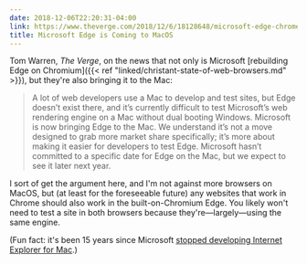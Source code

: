 ```yaml
---
date: 2018-12-06T22:20:31-04:00
link: https://www.theverge.com/2018/12/6/18128648/microsoft-edge-chrome-chromium-browser-changes
title: Microsoft Edge is Coming to MacOS
---
```


Tom Warren, *The Verge*, on the news that not only is Microsoft [rebuilding Edge on Chromium]({{< ref "linked/christant-state-of-web-browsers.md" >}}), but they're also bringing it to the Mac:

> A lot of web developers use a Mac to develop and test sites, but Edge doesn’t exist there, and it’s currently difficult to test Microsoft’s web rendering engine on a Mac without dual booting Windows. Microsoft is now bringing Edge to the Mac. We understand it’s not a move designed to grab more market share specifically; it’s more about making it easier for developers to test Edge. Microsoft hasn’t committed to a specific date for Edge on the Mac, but we expect to see it later next year.

I sort of get the argument here, and I'm not against more browsers on MacOS, but (at least for the foreseeable future) any websites that work in Chrome should also work in the built-on-Chromium Edge. You likely won't need to test a site in both browsers because they're—largely—using the same engine.

(Fun fact: it's been 15 years since Microsoft [stopped developing Internet Explorer for Mac](https://en.wikipedia.org/wiki/Internet_Explorer_for_Mac).)
